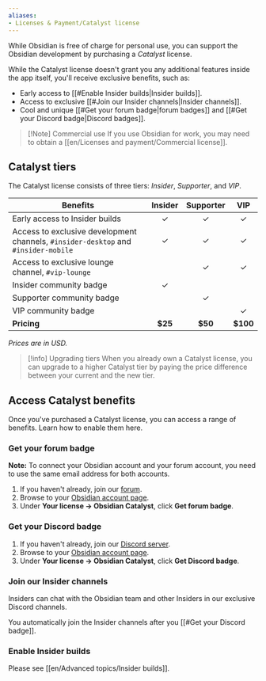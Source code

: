 ```yaml
---
aliases:
- Licenses & Payment/Catalyst license
---
```


While Obsidian is free of charge for personal use, you can support the Obsidian development by purchasing a _Catalyst_ license.

While the Catalyst license doesn't grant you any additional features inside the app itself, you'll receive exclusive benefits, such as:

- Early access to [[#Enable Insider builds|Insider builds]].
- Access to exclusive [[#Join our Insider channels|Insider channels]].
- Cool and unique [[#Get your forum badge|forum badges]] and [[#Get your Discord badge|Discord badges]].

> [!Note] Commercial use
> If you use Obsidian for work, you may need to obtain a [[en/Licenses and payment/Commercial license]].

## Catalyst tiers

The Catalyst license consists of three tiers: *Insider*, *Supporter*, and *VIP*.

| Benefits                                                                              | Insider | Supporter |   VIP    |
|---------------------------------------------------------------------------------------|:-------:|:---------:|:--------:|
| Early access to Insider builds                                                        |    ✓    |     ✓     |    ✓     |
| Access to exclusive development channels, `#insider-desktop` and `#insider-mobile` |    ✓    |     ✓     |    ✓     |
| Access to exclusive lounge channel, `#vip-lounge`                                 |         |     ✓     |    ✓     |
| Insider community badge                                                               |    ✓    |           |          |
| Supporter community badge                                                             |         |     ✓     |          |
| VIP community badge                                                                   |         |           |    ✓     |
| **Pricing**                                                                           | **$25** |  **$50**  | **$100** |

_Prices are in USD._

> [!info] Upgrading tiers
> When you already own a Catalyst license, you can upgrade to a higher Catalyst tier by paying the price difference between your current and the new tier.

## Access Catalyst benefits

Once you've purchased a Catalyst license, you can access a range of benefits. Learn how to enable them here.

### Get your forum badge

**Note:** To connect your Obsidian account and your forum account, you need to use the same email address for both accounts.

1. If you haven't already, join our [forum](https://forum.obsidian.md/).
2. Browse to your [Obsidian account page](https://obsidian.md/account).
3. Under **Your license → Obsidian Catalyst**, click **Get forum badge**.

### Get your Discord badge

1. If you haven't already, join our [Discord server](https://discord.gg/veuWUTm).
2. Browse to your [Obsidian account page](https://obsidian.md/account).
3. Under **Your license → Obsidian Catalyst**, click **Get Discord badge**.

### Join our Insider channels

Insiders can chat with the Obsidian team and other Insiders in our exclusive Discord channels.

You automatically join the Insider channels after you [[#Get your Discord badge]].

### Enable Insider builds

Please see [[en/Advanced topics/Insider builds]].
